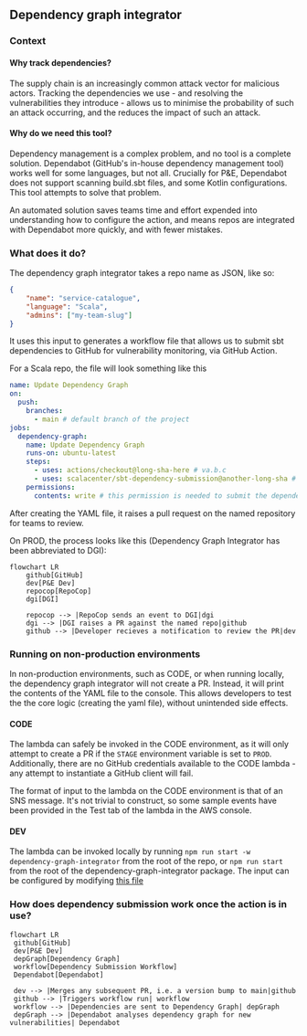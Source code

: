 ## Dependency graph integrator

### Context

#### Why track dependencies?

The supply chain is an increasingly common attack vector for malicious actors. Tracking the dependencies we use - and resolving the vulnerabilities they introduce - allows us to minimise the probability of such an attack occurring, and the reduces the impact of such an attack.

#### Why do we need this tool?

Dependency management is a complex problem, and no tool is a complete solution. Dependabot (GitHub's in-house dependency management tool) works well for some languages, but not all. Crucially for P&E, Dependabot does not support scanning build.sbt files, and some Kotlin configurations. This tool attempts to solve that problem.

An automated solution saves teams time and effort expended into understanding how to configure the action, and means repos are integrated with Dependabot more quickly, and with fewer mistakes.

### What does it do?

The dependency graph integrator takes a repo name as JSON, like so:

```json
{
	"name": "service-catalogue",
	"language": "Scala",
	"admins": ["my-team-slug"]
}
```

It uses this input to generates a workflow file that allows us to submit sbt dependencies to GitHub for vulnerability monitoring, via GitHub Action.

For a Scala repo, the file will look something like this

```yaml
name: Update Dependency Graph
on:
  push:
    branches:
      - main # default branch of the project
jobs:
  dependency-graph:
    name: Update Dependency Graph
    runs-on: ubuntu-latest
    steps:
      - uses: actions/checkout@long-sha-here # va.b.c
      - uses: scalacenter/sbt-dependency-submission@another-long-sha # vx.y.z
    permissions:
      contents: write # this permission is needed to submit the dependency graph
```

After creating the YAML file, it raises a pull request on the named repository for teams to review.

On PROD, the process looks like this (Dependency Graph Integrator has been abbreviated to DGI):

```mermaid
flowchart LR
    github[GitHub]
    dev[P&E Dev]
    repocop[RepoCop]
	dgi[DGI]

    repocop --> |RepoCop sends an event to DGI|dgi
    dgi --> |DGI raises a PR against the named repo|github
    github --> |Developer recieves a notification to review the PR|dev
```

### Running on non-production environments

In non-production environments, such as CODE, or when running locally, the dependency graph integrator will not create a PR. Instead, it will print the contents of the YAML file to the console. This allows developers to test the the core logic (creating the yaml file), without unintended side effects.

#### CODE

The lambda can safely be invoked in the CODE environment, as it will only attempt to create a PR if the `STAGE` environment variable is set to `PROD`. Additionally, there are no GitHub credentials available to the CODE lambda - any attempt to instantiate a GitHub client will fail.

The format of input to the lambda on the CODE environment is that of an SNS message. It's not trivial to construct, so some sample events have been provided in the Test tab of the lambda in the AWS console.

#### DEV

The lambda can be invoked locally by running `npm run start -w dependency-graph-integrator` from the root of the repo, or `npm run start` from the root of the dependency-graph-integrator package. The input can be configured by modifying [this file](./src/run-locally.ts)

### How does dependency submission work once the action is in use?

```mermaid
flowchart LR
 github[GitHub]
 dev[P&E Dev]
 depGraph[Dependency Graph]
 workflow[Dependency Submission Workflow]
 Dependabot[Dependabot]

 dev --> |Merges any subsequent PR, i.e. a version bump to main|github
 github --> |Triggers workflow run| workflow
 workflow --> |Dependencies are sent to Dependency Graph| depGraph
 depGraph --> |Dependabot analyses dependency graph for new vulnerabilities| Dependabot
```
